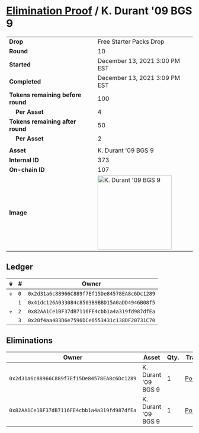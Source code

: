 # [Elimination Proof](./readme.md) / K. Durant &#039;09 BGS 9

|||
|---|---|
| **Drop** | Free Starter Packs Drop |
| **Round** | 10 |
| **Started** | December 13, 2021 3:00 PM EST |
| **Completed** | December 13, 2021 3:09 PM EST |
| **Tokens remaining before round** | 100 |
| **&nbsp;&nbsp;&nbsp;&nbsp;Per Asset** | 4 |
| **Tokens remaining after round** | 50 |
| **&nbsp;&nbsp;&nbsp;&nbsp;Per Asset** | 2 |
| | |
| **Asset** | K. Durant &#039;09 BGS 9 |
| **Internal ID** | 373 |
| **On-chain ID** | 107 |
| **Image** | <img src="https://tcdn.blokpax.com/95048cbb-7e90-4924-8953-e461c52f07b9/a89a65960c653a300907b10517c6d79e45a027c8fc3b46dc325006faa9c60ab5.jpg" height="200" alt="K. Durant &#039;09 BGS 9" /> |

## Ledger

| 💀 | # | Owner |
| --- | --- | --- |
| 💀 | `0` | `0x2d31a6c88966C889f7Ef15De84578EA8c6Dc1289` |
|  | `1` | `0x41dc126A033084c8503B9BBD15A0aDD4946B08f5` |
| 💀 | `2` | `0x82AA1Ce1BF37dB7116FE4cbb1a4a319fd987dfEa` |
|  | `3` | `0x20f4aa483D6e7596DCe6553431c138DF20731C70` |


## Eliminations

| Owner | Asset | Qty. | Transaction |
| --- | --- | --- | --- |
| `0x2d31a6c88966C889f7Ef15De84578EA8c6Dc1289` | K. Durant '09 BGS 9 | 1 | [Polygonscan](https://polygonscan.com/tx/0x26f09ef3358744debfdf21af6643d14d3aa86b03e83e7063b4a9bf893f825834) |
| `0x82AA1Ce1BF37dB7116FE4cbb1a4a319fd987dfEa` | K. Durant '09 BGS 9 | 1 | [Polygonscan](https://polygonscan.com/tx/0x3acb1a44b1e0b059e3d604548f5e23d40b7e3def8c35a83a9a063dc455a04872) |
